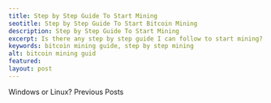```yaml
---
title: Step by Step Guide To Start Mining
seotitle: Step by Step Guide To Start Bitcoin Mining
description: Step by Step Guide To Start Mining
excerpt: Is there any step by step guide I can follow to start mining?
keywords: bitcoin mining guide, step by step mining
alt: bitcoin mining guid
featured: 
layout: post
---
```

Windows or Linux?
Previous Posts
